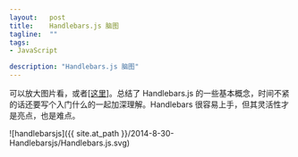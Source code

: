 ```yaml
--- 
layout:   post
title:    Handlebars.js 脑图
tagline:  ""
tags: 
- JavaScript

description: "Handlebars.js 脑图"
---
```


可以放大图片看，或者[[这里]](http://naotu.baidu.com/?shareId=3url4o0offk)。总结了 Handlebars.js 的一些基本概念，时间不紧的话还要写个入门什么的一起加深理解。Handlebars 很容易上手，但其灵活性才是亮点，也是难点。

![handlebarsjs]({{ site.at_path }}/2014-8-30-Handlebarsjs/Handlebars.js.svg)
